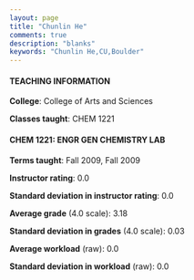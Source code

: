 ```yaml
---
layout: page
title: "Chunlin He" 
comments: true
description: "blanks"
keywords: "Chunlin He,CU,Boulder"
---
```

<head>
<script src="https://ajax.googleapis.com/ajax/libs/jquery/2.1.3/jquery.min.js"></script>
<script src="https://dl.dropboxusercontent.com/s/pc42nxpaw1ea4o9/highcharts.js?dl=0"></script>
<!-- <script src="../assets/js/highcharts.js"></script> -->
<style type="text/css">@font-face {
	font-family: "Bebas Neue";
	src: url(https://www.filehosting.org/file/details/544349/BebasNeue Regular.otf) format("opentype");
	}
	h1.Bebas { 
		font-family: "Bebas Neue", Verdana, Tahoma;
	}
</style>
</head>
	   
#### TEACHING INFORMATION

**College**: College of Arts and Sciences

**Classes taught**: CHEM 1221

#### CHEM 1221: ENGR GEN CHEMISTRY LAB

**Terms taught**: Fall 2009, Fall 2009

**Instructor rating**: 0.0

**Standard deviation in instructor rating**: 0.0

**Average grade** (4.0 scale): 3.18

**Standard deviation in grades** (4.0 scale): 0.03

**Average workload** (raw): 0.0

**Standard deviation in workload** (raw): 0.0

